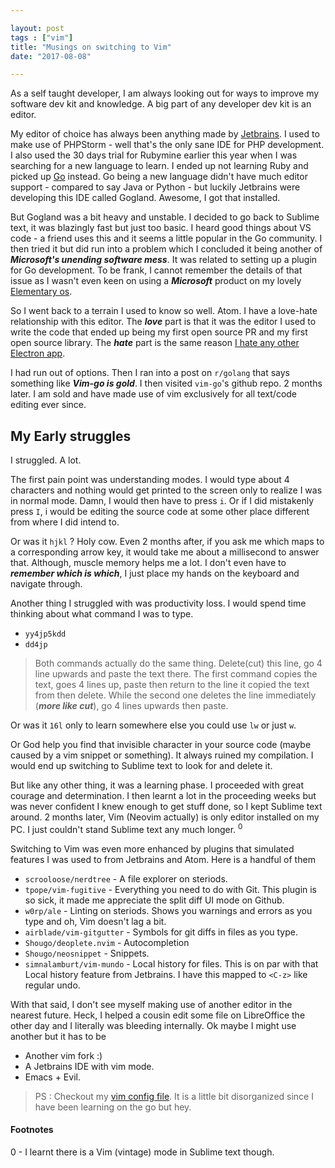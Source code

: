 ```yaml
---

layout: post
tags : ["vim"]
title: "Musings on switching to Vim"
date: "2017-08-08"

---
```


As a self taught developer, I am always looking out for ways to improve my software dev kit and knowledge.
A big part of any developer dev kit is an editor.

My editor of choice has always been anything made by [Jetbrains][jetbrains].
I used to make use of PHPStorm - well that's the only sane IDE for PHP development.
I also used the 30 days trial for Rubymine earlier this year when I was searching for a new language to learn.
I ended up not learning Ruby and picked up [Go][go_tags] instead. Go being a new language didn't have much editor
support - compared to say Java or Python - but luckily Jetbrains were developing this IDE called Gogland.
Awesome, I got that installed.

But Gogland was a bit heavy and unstable. I decided to go back to Sublime text, it was blazingly fast but just too basic.
I heard good things about VS code - a friend uses this and it seems a little popular in the Go community.
I then tried it but did run into a problem which I concluded it being another of ___Microsoft's unending software mess___.
It was related to setting up a plugin for Go development. To be frank, I cannot remember the details of that issue as I wasn't
even keen on using a ___Microsoft___ product on my lovely [Elementary os][elementary].

So I went back to a terrain I used to know so well. Atom. I have a love-hate relationship with this editor.
The ___love___ part is that it was the editor I used to write the code that ended up being my first open source PR
and my first open source library.
The ___hate___ part is the same reason [I hate any other Electron app][flash_for_desktop].

I had run out of options. Then I ran into a post on `r/golang` that says something like ___Vim-go is gold___. I then visited `vim-go`'s github repo.
2 months later. I am sold and have made use of vim exclusively for all text/code editing ever since.

## My Early struggles

I struggled. A lot.

The first pain point was understanding modes. I would type about 4 characters and nothing would get printed to the screen
only to realize I was in normal mode. Damn, I would then have to press `i`.
Or if I did mistakenly press `I`, i would be editing the source code at some other place different from where I did intend to.

Or was it `hjkl` ? Holy cow. Even 2 months after, if you ask me which maps to a corresponding arrow key,
it would take me about a millisecond to answer that.
Although, muscle memory helps me a lot. I don't even have to ___remember which is which___, I just place my hands on the keyboard and navigate through.

Another thing I struggled with was productivity loss. I would spend time thinking about what command I was to type.

- `yy4jp5kdd`
- `dd4jp`

> Both commands actually do the same thing. Delete(cut) this line, go 4 line upwards and paste the text there.
> The first command copies the text, goes 4 lines up, paste then return to the line it copied the text from then delete.
> While the second one deletes the line immediately (___more like cut___), go 4 lines upwards then paste.

Or was it `16l` only to learn somewhere else you could use `lw` or just `w`.

Or God help you find that invisible character in your source code (maybe caused by a vim snippet or something). It always ruined my compilation.
I would end up switching to Sublime text to look for and delete it.

But like any other thing, it was a learning phase. I proceeded with great courage and determination. I then learnt a lot in the proceeding weeks but
was never confident I knew enough to get stuff done, so I kept Sublime text around. 2 months later, Vim (Neovim actually) is only editor installed
on my PC. I just couldn't stand Sublime text any much longer. <sup>0</sup>

Switching to Vim was even more enhanced by plugins that simulated features I was used to from Jetbrains and Atom. Here is a handful of them

- `scrooloose/nerdtree` - A file explorer on steriods.
- `tpope/vim-fugitive` - Everything you need to do with Git. This plugin is so sick, it made me appreciate the split diff UI mode on Github.
- `w0rp/ale` -  Linting on steriods. Shows you warnings and errors as you type and oh, Vim doesn't lag a bit.
- `airblade/vim-gitgutter` - Symbols for git diffs in files as you type.
- `Shougo/deoplete.nvim` - Autocompletion
- `Shougo/neosnippet` - Snippets.
- `simnalamburt/vim-mundo` - Local history for files. This is on par with that Local history feature from Jetbrains. I have this mapped to `<C-z>` like
regular undo.

With that said, I don't see myself making use of another editor in the nearest future.
Heck, I helped a cousin edit some file on LibreOffice the other day
and I literally was bleeding internally. Ok maybe I might use another but it has to be

- Another vim fork :)
- A Jetbrains IDE with vim mode.
- Emacs + Evil.


> PS : Checkout my [vim config file](https://github.com/adelowo/dotfiles/blob/master/nvim/init.vim).
> It is a little bit disorganized since I have been learning on the go but hey.

#### Footnotes

<div id="footnotes"> </div>

0 - I learnt there is a Vim (vintage) mode in Sublime text though.


[jetbrains]: https://jetbrains.com
[go_tags]: /tags/#go
[elementary]: https://elementary.io
[flash_for_desktop]: https://josephg.com/blog/electron-is-flash-for-the-desktop/
